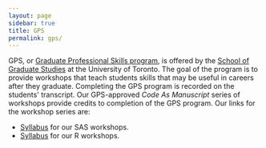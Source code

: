 ```yaml
---
layout: page
sidebar: true
title: GPS
permalink: gps/
---
```


GPS, or
[Graduate Professional Skills program](http://www.sgs.utoronto.ca/currentstudents/Pages/Professional-Development.aspx),
is offered by the
[School of Graduate Studies](http://www.sgs.utoronto.ca/Pages/default.aspx)
at the University of Toronto.  The goal of the program is to provide
workshops that teach students skills that may be useful in careers
after they graduate.  Completing the GPS program is recorded on the
students' transcript.  Our GPS-approved *Code As Manuscript* series of
workshops provide credits to completion of the GPS program.  Our links
for the workshop series are:

* [Syllabus](sas-syllabus/) for our SAS workshops.
* [Syllabus](r-syllabus/) for our R workshops.
